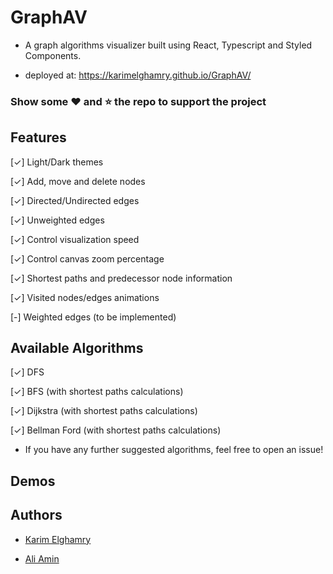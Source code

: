 # GraphAV

- A graph algorithms visualizer built using React, Typescript and Styled Components.

- deployed at: https://karimelghamry.github.io/GraphAV/

### Show some :heart: and :star: the repo to support the project

## Features

[✓] Light/Dark themes

[✓] Add, move and delete nodes

[✓] Directed/Undirected edges

[✓] Unweighted edges

[✓] Control visualization speed

[✓] Control canvas zoom percentage

[✓] Shortest paths and predecessor node information

[✓] Visited nodes/edges animations

[-] Weighted edges (to be implemented)

## Available Algorithms

[✓] DFS

[✓] BFS (with shortest paths calculations)

[✓] Dijkstra (with shortest paths calculations)

[✓] Bellman Ford (with shortest paths calculations)

- If you have any further suggested algorithms, feel free to open an issue!

## Demos

## Authors

- [Karim Elghamry](https://github.com/KarimElghamry)

- [Ali Amin](https://github.com/Ali-Amin)
